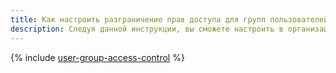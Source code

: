 ```yaml
---
title: Как настроить разграничение прав доступа для групп пользователей с разными ролями
description: Следуя данной инструкции, вы сможете настроить в организации {{ org-full-name }} разграничение прав доступа к ресурсам организации на основе групп пользователей.
---
```


{% include [user-group-access-control](../../_tutorials/security/user-group-access-control.md) %}
